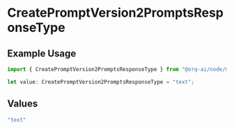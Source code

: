 # CreatePromptVersion2PromptsResponseType

## Example Usage

```typescript
import { CreatePromptVersion2PromptsResponseType } from "@orq-ai/node/models/operations";

let value: CreatePromptVersion2PromptsResponseType = "text";
```

## Values

```typescript
"text"
```